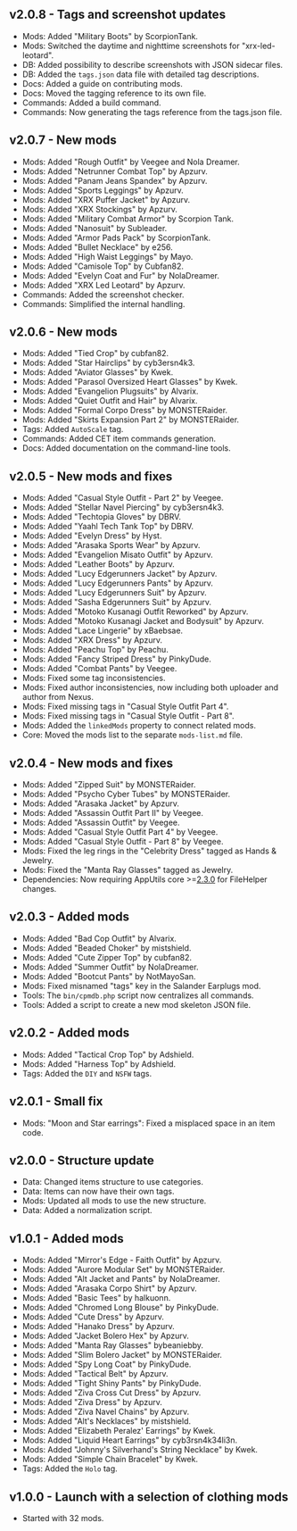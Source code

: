 ## v2.0.8 - Tags and screenshot updates
- Mods: Added "Military Boots" by ScorpionTank.
- Mods: Switched the daytime and nighttime screenshots for "xrx-led-leotard".
- DB: Added possibility to describe screenshots with JSON sidecar files.
- DB: Added the `tags.json` data file with detailed tag descriptions.
- Docs: Added a guide on contributing mods.
- Docs: Moved the tagging reference to its own file.
- Commands: Added a build command.
- Commands: Now generating the tags reference from the tags.json file.

## v2.0.7 - New mods
- Mods: Added "Rough Outfit" by Veegee and Nola Dreamer.
- Mods: Added "Netrunner Combat Top" by Apzurv.
- Mods: Added "Panam Jeans Spandex" by Apzurv.
- Mods: Added "Sports Leggings" by Apzurv.
- Mods: Added "XRX Puffer Jacket" by Apzurv.
- Mods: Added "XRX Stockings" by Apzurv.
- Mods: Added "Military Combat Armor" by Scorpion Tank.
- Mods: Added "Nanosuit" by Subleader.
- Mods: Added "Armor Pads Pack" by ScorpionTank.
- Mods: Added "Bullet Necklace" by e256.
- Mods: Added "High Waist Leggings" by Mayo.
- Mods: Added "Camisole Top" by Cubfan82.
- Mods: Added "Evelyn Coat and Fur" by NolaDreamer.
- Mods: Added "XRX Led Leotard" by Apzurv.
- Commands: Added the screenshot checker.
- Commands: Simplified the internal handling.

## v2.0.6 - New mods
- Mods: Added "Tied Crop" by cubfan82.
- Mods: Added "Star Hairclips" by cyb3ersn4k3.
- Mods: Added "Aviator Glasses" by Kwek.
- Mods: Added "Parasol Oversized Heart Glasses" by Kwek.
- Mods: Added "Evangelion Plugsuits" by Alvarix.
- Mods: Added "Quiet Outfit and Hair" by Alvarix.
- Mods: Added "Formal Corpo Dress" by MONSTERaider.
- Mods: Added "Skirts Expansion Part 2" by MONSTERaider.
- Tags: Added `AutoScale` tag.
- Commands: Added CET item commands generation.
- Docs: Added documentation on the command-line tools.

## v2.0.5 - New mods and fixes
- Mods: Added "Casual Style Outfit - Part 2" by Veegee.
- Mods: Added "Stellar Navel Piercing" by cyb3ersn4k3.
- Mods: Added "Techtopia Gloves" by DBRV.
- Mods: Added "Yaahl Tech Tank Top" by DBRV.
- Mods: Added "Evelyn Dress" by Hyst.
- Mods: Added "Arasaka Sports Wear" by Apzurv.
- Mods: Added "Evangelion Misato Outfit" by Apzurv.
- Mods: Added "Leather Boots" by Apzurv.
- Mods: Added "Lucy Edgerunners Jacket" by Apzurv.
- Mods: Added "Lucy Edgerunners Pants" by Apzurv.
- Mods: Added "Lucy Edgerunners Suit" by Apzurv.
- Mods: Added "Sasha Edgerunners Suit" by Apzurv.
- Mods: Added "Motoko Kusanagi Outfit Reworked" by Apzurv.
- Mods: Added "Motoko Kusanagi Jacket and Bodysuit" by Apzurv.
- Mods: Added "Lace Lingerie" by xBaebsae.
- Mods: Added "XRX Dress" by Apzurv.
- Mods: Added "Peachu Top" by Peachu.
- Mods: Added "Fancy Striped Dress" by PinkyDude.
- Mods: Added "Combat Pants" by Veegee.
- Mods: Fixed some tag inconsistencies.
- Mods: Fixed author inconsistencies, now including both uploader and author from Nexus.
- Mods: Fixed missing tags in "Casual Style Outfit Part 4".
- Mods: Fixed missing tags in "Casual Style Outfit - Part 8".
- Mods: Added the `linkedMods` property to connect related mods.
- Core: Moved the mods list to the separate `mods-list.md` file.

## v2.0.4 - New mods and fixes
- Mods: Added "Zipped Suit" by MONSTERaider.
- Mods: Added "Psycho Cyber Tubes" by MONSTERaider.
- Mods: Added "Arasaka Jacket" by Apzurv.
- Mods: Added "Assassin Outfit Part II" by Veegee.
- Mods: Added "Assassin Outfit" by Veegee.
- Mods: Added "Casual Style Outfit Part 4" by Veegee.
- Mods: Added "Casual Style Outfit - Part 8" by Veegee.
- Mods: Fixed the leg rings in the "Celebrity Dress" tagged as Hands & Jewelry.
- Mods: Fixed the "Manta Ray Glasses" tagged as Jewelry.
- Dependencies: Now requiring AppUtils core >=[2.3.0](https://github.com/Mistralys/application-utils-core/releases/tag/2.3.0) for FileHelper changes.

## v2.0.3 - Added mods
- Mods: Added "Bad Cop Outfit" by Alvarix.
- Mods: Added "Beaded Choker" by mistshield.
- Mods: Added "Cute Zipper Top" by cubfan82.
- Mods: Added "Summer Outfit" by NolaDreamer.
- Mods: Added "Bootcut Pants" by NotMayoSan.
- Mods: Fixed misnamed "tags" key in the Salander Earplugs mod.
- Tools: The `bin/cpmdb.php` script now centralizes all commands.
- Tools: Added a script to create a new mod skeleton JSON file.

## v2.0.2 - Added mods
- Mods: Added "Tactical Crop Top" by Adshield.
- Mods: Added "Harness Top" by Adshield.
- Tags: Added the `DIY` and `NSFW` tags.

## v2.0.1 - Small fix
- Mods: "Moon and Star earrings": Fixed a misplaced space in an item code.
 
## v2.0.0 - Structure update
- Data: Changed items structure to use categories.
- Data: Items can now have their own tags.
- Mods: Updated all mods to use the new structure.
- Data: Added a normalization script.

## v1.0.1 - Added mods
- Mods: Added "Mirror's Edge - Faith Outfit" by Apzurv.
- Mods: Added "Aurore Modular Set" by MONSTERaider.
- Mods: Added "Alt Jacket and Pants" by NolaDreamer.
- Mods: Added "Arasaka Corpo Shirt" by Apzurv.
- Mods: Added "Basic Tees" by halkuonn.
- Mods: Added "Chromed Long Blouse" by PinkyDude.
- Mods: Added "Cute Dress" by Apzurv.
- Mods: Added "Hanako Dress" by Apzurv.
- Mods: Added "Jacket Bolero Hex" by Apzurv. 
- Mods: Added "Manta Ray Glasses" bybeaniebby.
- Mods: Added "Slim Bolero Jacket" by MONSTERaider.
- Mods: Added "Spy Long Coat" by PinkyDude.
- Mods: Added "Tactical Belt" by Apzurv.
- Mods: Added "Tight Shiny Pants" by PinkyDude.
- Mods: Added "Ziva Cross Cut Dress" by Apzurv.
- Mods: Added "Ziva Dress" by Apzurv.
- Mods: Added "Ziva Navel Chains" by Apzurv.
- Mods: Added "Alt's Necklaces" by mistshield.
- Mods: Added "Elizabeth Peralez' Earrings" by Kwek.
- Mods: Added "Liquid Heart Earrings" by cyb3rsn4k34li3n.
- Mods: Added "Johnny's Silverhand's String Necklace" by Kwek.
- Mods: Added "Simple Chain Bracelet" by Kwek.
- Tags: Added the `Holo` tag.

## v1.0.0 - Launch with a selection of clothing mods 
- Started with 32 mods.
